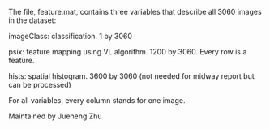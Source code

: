 The file, feature.mat, contains three variables that describe all 3060 images in the dataset:

imageClass: classification. 1 by 3060

psix: feature mapping using VL algorithm. 1200 by 3060. Every row is a feature.

hists: spatial histogram. 3600 by 3060 (not needed for midway report but can be processed)

For all variables, every column stands for one image.

Maintained by Jueheng Zhu
